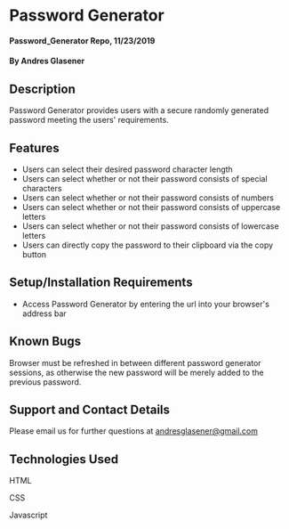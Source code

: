 # Password Generator

#### Password_Generator Repo, 11/23/2019

#### By Andres Glasener

## Description

Password Generator provides users with a secure randomly generated password meeting the users' requirements.

## Features

* Users can select their desired password character length
* Users can select whether or not their password consists of special characters
* Users can select whether or not their password consists of numbers
* Users can select whether or not their password consists of uppercase letters
* Users can select whether or not their password consists of lowercase letters
* Users can directly copy the password to their clipboard via the copy button

## Setup/Installation Requirements

* Access Password Generator by entering the url into your browser's address bar

## Known Bugs

Browser must be refreshed in between different password generator sessions, as otherwise the new password will be merely added to the previous password.

## Support and Contact Details

Please email us for further questions at andresglasener@gmail.com

## Technologies Used

HTML

CSS

Javascript
